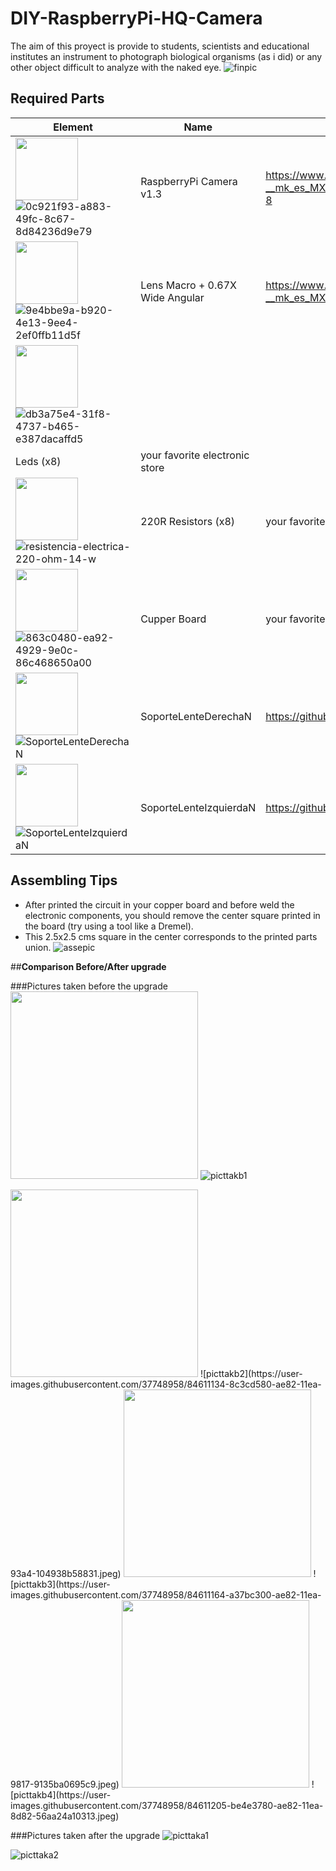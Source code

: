 # **DIY-RaspberryPi-HQ-Camera**

The aim of this proyect is provide to students, scientists and educational institutes an instrument to photograph biological organisms (as i did) or any other object difficult to analyze with the naked eye.
![finpic](https://user-images.githubusercontent.com/37748958/84614286-3fa9c800-ae8b-11ea-95bc-6e13d1f164ca.jpeg)

## **Required Parts**

| Element  | Name | Where to find it  |
| ------------ | ------------ | ------------ |
| <img src="/home/edmundotome/Pictures/0c921f93-a883-49fc-8c67-8d84236d9e79.jpeg" width="100" height="100">![0c921f93-a883-49fc-8c67-8d84236d9e79](https://user-images.githubusercontent.com/37748958/84613440-cc9f5200-ae88-11ea-8484-8c851eb2d268.jpeg) | RaspberryPi Camera v1.3  | https://www.amazon.com.mx/Raspberry-Camera-Adjustable-focus-Vision-Shipping/dp/B07TMXWBQD/ref=sr_1_8?__mk_es_MX=%C3%85M%C3%85%C5%BD%C3%95%C3%91&crid=39GEITXYVGQVK&dchild=1&keywords=raspberry+pi+camara&qid=1592110325&sprefix=rasp%2Caps%2C266&sr=8-8  |
| <img src="/home/edmundotome/Pictures/9e4bbe9a-b920-4e13-9ee4-2ef0ffb11d5f.jpeg" width="100" height="100">  ![9e4bbe9a-b920-4e13-9ee4-2ef0ffb11d5f](https://user-images.githubusercontent.com/37748958/84613477-dd4fc800-ae88-11ea-9230-ee59f5e6dceb.jpeg)| Lens Macro + 0.67X Wide Angular |https://www.amazon.com.mx/PUBAMALL-universal-tel%C3%A9fono-tel%C3%A9fonos-tabletas/dp/B077Y8QLWL/ref=sr_1_16?__mk_es_MX=%C3%85M%C3%85%C5%BD%C3%95%C3%91&dchild=1&keywords=lentes+celular&qid=1592110828&sr=8-16  |
| <img src="/home/edmundotome/Pictures/db3a75e4-31f8-4737-b465-e387dacaffd5.jpeg" width="100" height="100"> ![db3a75e4-31f8-4737-b465-e387dacaffd5](https://user-images.githubusercontent.com/37748958/84613504-f3f61f00-ae88-11ea-9811-2b59193ce0c3.jpeg)
 | Leds (x8)  | your favorite electronic store  |
| <img src="/home/edmundotome/Pictures/resistencia-electrica-220-ohm-14-w.jpg" width="100" height="100"> ![resistencia-electrica-220-ohm-14-w](https://user-images.githubusercontent.com/37748958/84613550-0b350c80-ae89-11ea-8642-8f68f795401f.jpg) | 220R Resistors (x8)  | your favorite electronic store  |
| <img src="/home/edmundotome/Pictures/863c0480-ea92-4929-9e0c-86c468650a00.jpeg" width="100" height="100"> ![863c0480-ea92-4929-9e0c-86c468650a00](https://user-images.githubusercontent.com/37748958/84613568-2011a000-ae89-11ea-969b-0a3e9f21c47c.jpeg) | Cupper Board   | your favorite electronic store  |
| <img src="/home/edmundotome/Pictures/SoporteLenteDerechaN.jpeg" width="100" height="100"> ![SoporteLenteDerechaN](https://user-images.githubusercontent.com/37748958/84613593-33247000-ae89-11ea-9ed8-5c1ebe741762.jpeg) | SoporteLenteDerechaN  | https://github.com/edmundotome/DIY-RaspberryPi-HQ-Camera/blob/master/STL%20files/SoporteLenteDerechaN.stl  |
| <img src="/home/edmundotome/Pictures/SoporteLenteIzquierdaN.png" width="100" height="100"> ![SoporteLenteIzquierdaN](https://user-images.githubusercontent.com/37748958/84613619-42a3b900-ae89-11ea-93c9-8458a4c80669.png)| SoporteLenteIzquierdaN  | https://github.com/edmundotome/DIY-RaspberryPi-HQ-Camera/blob/master/STL%20files/SoporteLenteIzquierdaN.stl  |  

## **Assembling Tips**

- After printed the circuit in your copper board and before weld the electronic components, you should remove the center square printed in the board (try using a tool like a Dremel).
- This 2.5x2.5 cms square in the center corresponds to the printed parts union.
![assepic](https://user-images.githubusercontent.com/37748958/84614016-729f8c00-ae8a-11ea-993e-2a4f3b5b0297.jpeg)



##**Comparison Before/After upgrade**

###Pictures taken before the upgrade
<img src="/home/edmundotome/Pictures/picttakb1.jpeg" width="300" height="300">
![picttakb1](https://user-images.githubusercontent.com/37748958/84611100-6d3e4380-ae82-11ea-913a-96c822487b8e.jpeg)

<img src="/home/edmundotome/Pictures/picttakb2.jpeg" width="300" height="300">
![picttakb2](https://user-images.githubusercontent.com/37748958/84611134-8c3cd580-ae82-11ea-93a4-104938b58831.jpeg)

<img src="/home/edmundotome/Pictures/picttakb3.jpeg" width="300" height="300">
![picttakb3](https://user-images.githubusercontent.com/37748958/84611164-a37bc300-ae82-11ea-9817-9135ba0695c9.jpeg)

<img src="/home/edmundotome/Pictures/picttakb4.jpeg" width="300" height="300">
![picttakb4](https://user-images.githubusercontent.com/37748958/84611205-be4e3780-ae82-11ea-8d82-56aa24a10313.jpeg)

###Pictures taken after the upgrade
![picttaka1](https://user-images.githubusercontent.com/37748958/84613848-f5741700-ae89-11ea-97cd-0e4004bbd6c1.jpeg)

![picttaka2](https://user-images.githubusercontent.com/37748958/84613888-189ec680-ae8a-11ea-8815-cd9b23fbfc88.jpeg)

